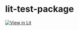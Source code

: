 
# lit-test-package

[![View in Lit](https://byob.yarr.is/Lyrth/lit-test-package/litver)](https://luvit.io/lit.html#author:Lyrth%20test-package)
